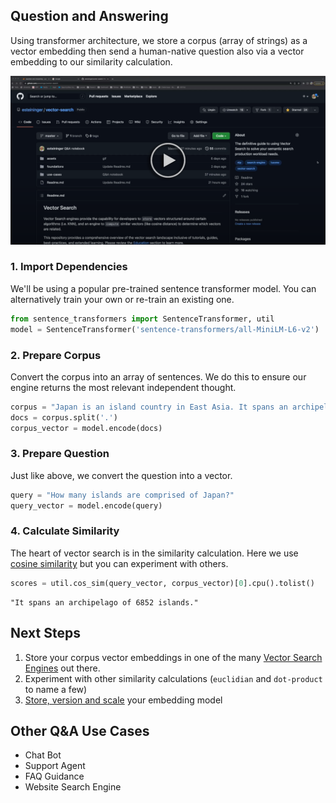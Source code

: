 
## Question and Answering

Using transformer architecture, we store a corpus (array of strings) as a vector embedding then send a human-native question also via a vector embedding to our similarity calculation.

[<img src="qa-preview.png" width="700">](https://www.youtube.com/watch?v=aiye4QDaf6g&ab_channel=ExplainLikeI%27m5)


### 1. Import Dependencies
We'll be using a popular pre-trained sentence transformer model. You can alternatively train your own or re-train an existing one.

``` python
from sentence_transformers import SentenceTransformer, util
model = SentenceTransformer('sentence-transformers/all-MiniLM-L6-v2')
```
### 2. Prepare Corpus
Convert the corpus into an array of sentences. We do this to ensure our engine returns the most relevant independent thought.
``` python
corpus = "Japan is an island country in East Asia. It spans an archipelago of 6852 islands."
docs = corpus.split('.')
corpus_vector = model.encode(docs)
```
### 3. Prepare Question
Just like above, we convert the question into a vector.
``` python
query = "How many islands are comprised of Japan?"
query_vector = model.encode(query)
```
### 4. Calculate Similarity
The heart of vector search is in the similarity calculation. Here we use [cosine similarity](https://www.sbert.net/docs/package_reference/util.html#sentence_transformers.util.cos_sim) but you can experiment with others.
```python
scores = util.cos_sim(query_vector, corpus_vector)[0].cpu().tolist()
```
```text
"It spans an archipelago of 6852 islands."
```

## Next Steps

1. Store your corpus vector embeddings in one of the many [Vector Search Engines](https://github.com/esteininger/vector-search/tree/master/foundations/vector-search-comparisons) out there.
2. Experiment with other similarity calculations (`euclidian` and `dot-product` to name a few)
3. [Store, version and scale](https://github.com/esteininger/vector-search#architecture) your embedding model

## Other Q&A Use Cases

- Chat Bot
- Support Agent
- FAQ Guidance
- Website Search Engine

